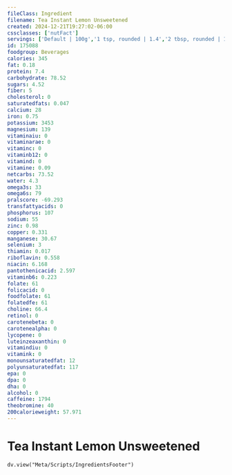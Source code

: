 ```yaml
---
fileClass: Ingredient
filename: Tea Instant Lemon Unsweetened
created: 2024-12-21T19:27:02-06:00
cssclasses: ['nutFact']
servings: ['Default | 100g','1 tsp, rounded | 1.4','2 tbsp, rounded | 11.3']
id: 175088
foodgroup: Beverages
calories: 345
fat: 0.18
protein: 7.4
carbohydrate: 78.52
sugars: 4.52
fiber: 5
cholesterol: 0
saturatedfats: 0.047
calcium: 28
iron: 0.75
potassium: 3453
magnesium: 139
vitaminaiu: 0
vitaminarae: 0
vitaminc: 0
vitaminb12: 0
vitamind: 0
vitamine: 0.09
netcarbs: 73.52
water: 4.3
omega3s: 33
omega6s: 79
pralscore: -69.293
transfattyacids: 0
phosphorus: 107
sodium: 55
zinc: 0.98
copper: 0.331
manganese: 30.67
selenium: 3
thiamin: 0.017
riboflavin: 0.558
niacin: 6.168
pantothenicacid: 2.597
vitaminb6: 0.223
folate: 61
folicacid: 0
foodfolate: 61
folatedfe: 61
choline: 66.4
retinol: 0
carotenebeta: 0
carotenealpha: 0
lycopene: 0
luteinzeaxanthin: 0
vitamindiu: 0
vitamink: 0
monounsaturatedfat: 12
polyunsaturatedfat: 117
epa: 0
dpa: 0
dha: 0
alcohol: 0
caffeine: 1794
theobromine: 40
200calorieweight: 57.971
---
```


# Tea Instant Lemon Unsweetened

```dataviewjs
dv.view("Meta/Scripts/IngredientsFooter")
```